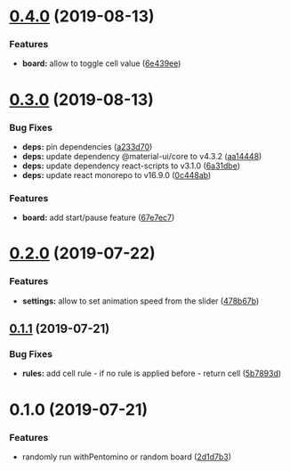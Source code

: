 # [0.4.0](https://github.com/KrzysztofKarol/game-of-life/compare/0.3.0...0.4.0) (2019-08-13)

### Features

- **board:** allow to toggle cell value ([6e439ee](https://github.com/KrzysztofKarol/game-of-life/commit/6e439ee))

# [0.3.0](https://github.com/KrzysztofKarol/game-of-life/compare/0.2.0...0.3.0) (2019-08-13)

### Bug Fixes

- **deps:** pin dependencies ([a233d70](https://github.com/KrzysztofKarol/game-of-life/commit/a233d70))
- **deps:** update dependency @material-ui/core to v4.3.2 ([aa14448](https://github.com/KrzysztofKarol/game-of-life/commit/aa14448))
- **deps:** update dependency react-scripts to v3.1.0 ([6a31dbe](https://github.com/KrzysztofKarol/game-of-life/commit/6a31dbe))
- **deps:** update react monorepo to v16.9.0 ([0c448ab](https://github.com/KrzysztofKarol/game-of-life/commit/0c448ab))

### Features

- **board:** add start/pause feature ([67e7ec7](https://github.com/KrzysztofKarol/game-of-life/commit/67e7ec7))

# [0.2.0](https://github.com/KrzysztofKarol/game-of-life/compare/0.1.1...0.2.0) (2019-07-22)

### Features

- **settings:** allow to set animation speed from the slider ([478b67b](https://github.com/KrzysztofKarol/game-of-life/commit/478b67b))

## [0.1.1](https://github.com/KrzysztofKarol/game-of-life/compare/0.1.0...0.1.1) (2019-07-21)

### Bug Fixes

- **rules:** add cell rule - if no rule is applied before - return cell ([5b7893d](https://github.com/KrzysztofKarol/game-of-life/commit/5b7893d))

# 0.1.0 (2019-07-21)

### Features

- randomly run withPentomino or random board ([2d1d7b3](https://github.com/KrzysztofKarol/game-of-life/commit/2d1d7b3))
